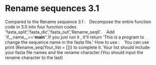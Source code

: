 # Rename sequences 3.1
Compared to the Rename sequence 3.1 : 
    Decompose the entire function code in 3.0 into four function codes 'fasta_split','fasta_dic','fasta_out','Rename_seqⅡ'.
    Add 'if__name__=='__main__''.If you just run it , it'll return 'This is a program to change the sequence name in the fasta file.'
How to use :
    You can use print (Rename_seq(Your_list = [])) to complete it.
    Your list should include your fasta file names and the rename character.(You should input the rename character to the last) 
